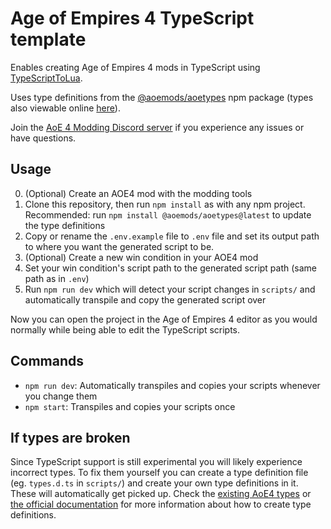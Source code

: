 # Age of Empires 4 TypeScript template
Enables creating Age of Empires 4 mods in TypeScript using [TypeScriptToLua](https://typescripttolua.github.io/).

Uses type definitions from the [@aoemods/aoetypes](https://github.com/aoemods/aoetypes) npm package (types also viewable online [here](https://aoemods.github.io/aoetypes-docs/)).

Join the [AoE 4 Modding Discord server](https://discord.gg/h8FX9Uq3vG) if you experience any issues or have questions.

## Usage
0. (Optional) Create an AOE4 mod with the modding tools 
1. Clone this repository, then run `npm install` as with any npm project. Recommended: run `npm install @aoemods/aoetypes@latest` to update the type definitions
2. Copy or rename the `.env.example` file to `.env` file and set its output path to where you want the generated script to be.
3. (Optional) Create a new win condition in your AOE4 mod
4. Set your win condition's script path to the generated script path (same path as in `.env`)
5. Run `npm run dev` which will detect your script changes in `scripts/` and automatically transpile and copy the generated script over

Now you can open the project in the Age of Empires 4 editor as you would normally while being able to edit the TypeScript scripts.

## Commands
- `npm run dev`: Automatically transpiles and copies your scripts whenever you change them
- `npm start`: Transpiles and copies your scripts once

## If types are broken
Since TypeScript support is still experimental you will likely experience incorrect types.
To fix them yourself you can create a type definition file (eg. `types.d.ts` in `scripts/`) and create your own type definitions in it. 
These will automatically get picked up.
Check the [existing AoE4 types](https://github.com/aoemods/aoetypes/blob/master/packages/aoetypes/types/aoetypes.d.ts) or
[the official documentation](https://www.typescriptlang.org/docs/handbook/declaration-files/templates/module-d-ts.html) for more information
about how to create type definitions.
